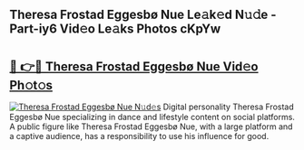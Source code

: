 ## Theresa Frostad Eggesbø Nue Le𝚊k𝚎d N𝚞𝚍e - Part-iy6 Vid𝚎o Le𝚊ks Photos cKpYw

# <h2><a href="http://fb3sca.evod.top/?m=Theresa+Frostad+Eggesb%c3%b8+Nue">🔗 👉🔴 Theresa Frostad Eggesbø Nue Vid𝚎o Ph𝚘t𝚘s</a></h2>

[![Theresa Frostad Eggesbø Nue N𝚞d𝚎s](https://i.imgur.com/8V9OHl7.gif)](http://fb3sca.evod.top/?m=Theresa+Frostad+Eggesb%c3%b8+Nue)
Digital personality Theresa Frostad Eggesbø Nue specializing in dance and lifestyle content on social platforms. A public figure like Theresa Frostad Eggesbø Nue, with a large platform and a captive audience, has a responsibility to use his influence for good. 
